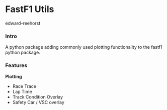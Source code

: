 # FastF1 Utils
edward-reehorst

### Intro
A python package adding commonly used plotting functionality to the fastf1 python package.

### Features

**Plotting**
* Race Trace
* Lap Time
* Track Condition Overlay
* Safety Car / VSC overlay
